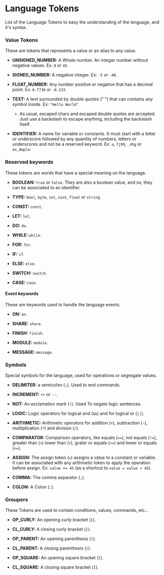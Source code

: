 # Language Tokens

List of the Language Tokens to easy the understanding of the language, and it's syntax.

### Value Tokens

These are tokens that represents a value or an alias to any value.

- **UNSIGNED_NUMBER:** A Whole number. An integer number without negative values. Ex. `0` or `45`.

- **SIGNED_NUMBER:** A negative integer. Ex: `-5` or `-40`.

- **FLOAT_NUMBER:** Any number positive or negative that has a decimal point. Ex: `6.7736` or `-0.233`.

- **TEXT:** A text surrounded by double quotes (" ") that can contains any symbol inside. Ex: `"Hello World"`
  - As usual, escaped chars and escaped double quotes are accepted. 
  Just use a backslash to escape anything, including the backslash itself.

- **IDENTIFIER:** A name for variable or constants. It must start with a letter or underscore followed by 
any quantity of numbers, letters or underscores and not be a reserved keyword. Ex: `a`, `fj99`, `_45g` or `ex_Ample`.


### Reserved keywords

These tokens are words that have a special meaning on the language.

- **BOOLEAN:** `true` or `false`. They are also a boolean value, and so, they can be associated to an identifier.

- **TYPE:** `bool`, `byte`, `int`, `uint`, `float` or `string`.

- **CONST:** `const`.

- **LET:** `let`.

- **DO:** `do`.

- **WHILE:** `while`.

- **FOR:** `for`.

- **IF:** `if`.

- **ELSE:** `else`.

- **SWITCH:** `switch`.

- **CASE:** `case`.

#### Event keywords

These are keywords used to handle the language events.

- **ON:** `on`.

- **SHARE:** `share`.

- **FINISH:** `finish`.

- **MODULE:** `module`.

- **MESSAGE:** `message`.

### Symbols

Special symbols for the language, used for operations or segregate values. 

- **DELIMITER:** a semicolon (`;`). Used to end commands.

- **INCREMENT:** `++` or `--`.

- **NOT:** An exclamation mark (`!`). Used To negate logic sentences.

- **LOGIC:** Logic operators for logical and (`&&`) and for logical or (`||`).

- **ARITHMETIC:** Arithmetic operators for addition (`+`), subtraction (`-`), multiplication (`*`) and division (`/`).

- **COMPARATOR:** Comparison operators, like equals (`==`), not equals (`!=`), greater than (`>`) lower than (`<`), 
grater or equals (`>=`) and lower or equals (`<=`).

- **ASSIGN:** The assign token (`=`) assigns a value to a constant or variable. 
It can be associated with any arithmetic token to apply the operation before assign.
Ex: `value += 45` (as a shortcut to `value = value + 45`).

- **COMMA:** The comma separator (`,`).

- **COLON:** A Colon (`:`).


### Groupers

These Tokens are used to contain conditions, values, commands, etc...

- **OP_CURLY:** An opening curly bracket (`{`).

- **CL_CURLY:** A closing curly bracket (`}`).

- **OP_PARENT:** An opening parenthesis (`(`).

- **CL_PARENT:** A closing parenthesis (`)`).

- **OP_SQUARE:** An opening square bracket (`[`).

- **CL_SQUARE:** A closing square bracket (`]`).